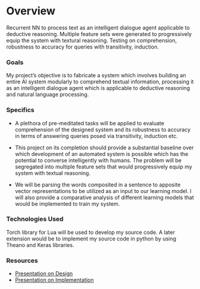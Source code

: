 # Overview

Recurrent NN to process text as an intelligent dialogue agent applicable to deductive reasoning. Multiple feature sets were generated to progressively equip the system with textural reasoning. Testing on comprehension, robustness to accuracy for queries with transitivity, induction.

### Goals

My project’s objective is to fabricate a system which involves building an entire AI system modularly to comprehend textual information, processing it as an intelligent dialogue agent which is applicable to deductive reasoning and natural language processing. 

### Specifics

- A plethora of pre-meditated tasks will be applied to evaluate comprehension of the designed system and its robustness to accuracy in terms of answering queries posed via transitivity, induction etc. 

- This project on its completion should provide a substantial baseline over which development of an automated system is possible which has the potential to converse intelligently with humans. The problem will be segregated into multiple feature sets that would progressively equip my system with textual reasoning.

- We will be parsing the words composited in a sentence to apposite vector representations to be utilized as an input to our learning model. I will also provide a comparative analysis of different learning models that would be implemented to train my system. 

### Technologies Used

Torch library for Lua will be used to develop my source code. A later extension would be to implement my source code in python by using Theano and Keras libraries.

### Resources

- [Presentation on Design](https://www.youtube.com/watch?v=HK7_A05vqwQ)
- [Presentation on Implementation](https://www.youtube.com/watch?v=9c7-afTKjBQ)
 
